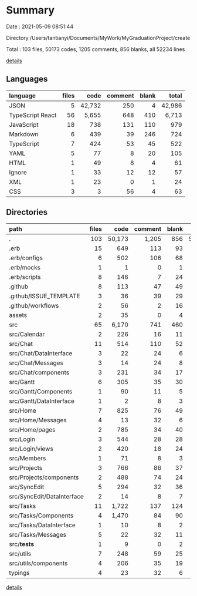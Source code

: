 # Summary

Date : 2021-05-09 08:51:44

Directory /Users/tantianyi/Documents/MyWork/MyGraduationProject/create

Total : 103 files,  50173 codes, 1205 comments, 856 blanks, all 52234 lines

[details](details.md)

## Languages
| language | files | code | comment | blank | total |
| :--- | ---: | ---: | ---: | ---: | ---: |
| JSON | 5 | 42,732 | 250 | 4 | 42,986 |
| TypeScript React | 56 | 5,655 | 648 | 410 | 6,713 |
| JavaScript | 18 | 738 | 131 | 110 | 979 |
| Markdown | 6 | 439 | 39 | 246 | 724 |
| TypeScript | 7 | 424 | 53 | 45 | 522 |
| YAML | 5 | 77 | 8 | 20 | 105 |
| HTML | 1 | 49 | 8 | 4 | 61 |
| Ignore | 1 | 33 | 12 | 12 | 57 |
| XML | 1 | 23 | 0 | 1 | 24 |
| CSS | 3 | 3 | 56 | 4 | 63 |

## Directories
| path | files | code | comment | blank | total |
| :--- | ---: | ---: | ---: | ---: | ---: |
| . | 103 | 50,173 | 1,205 | 856 | 52,234 |
| .erb | 15 | 649 | 113 | 93 | 855 |
| .erb/configs | 6 | 502 | 106 | 68 | 676 |
| .erb/mocks | 1 | 1 | 0 | 1 | 2 |
| .erb/scripts | 8 | 146 | 7 | 24 | 177 |
| .github | 8 | 113 | 47 | 49 | 209 |
| .github/ISSUE_TEMPLATE | 3 | 36 | 39 | 29 | 104 |
| .github/workflows | 2 | 56 | 2 | 16 | 74 |
| assets | 2 | 35 | 0 | 4 | 39 |
| src | 65 | 6,170 | 741 | 460 | 7,371 |
| src/Calendar | 2 | 226 | 16 | 11 | 253 |
| src/Chat | 11 | 514 | 110 | 52 | 676 |
| src/Chat/DataInterface | 3 | 22 | 24 | 6 | 52 |
| src/Chat/Messages | 3 | 14 | 24 | 8 | 46 |
| src/Chat/components | 3 | 231 | 34 | 17 | 282 |
| src/Gantt | 6 | 305 | 35 | 30 | 370 |
| src/Gantt/Components | 1 | 90 | 11 | 5 | 106 |
| src/Gantt/DataInterface | 1 | 2 | 8 | 3 | 13 |
| src/Home | 7 | 825 | 76 | 49 | 950 |
| src/Home/Messages | 4 | 13 | 32 | 6 | 51 |
| src/Home/pages | 2 | 785 | 34 | 40 | 859 |
| src/Login | 3 | 544 | 28 | 28 | 600 |
| src/Login/views | 2 | 420 | 18 | 24 | 462 |
| src/Members | 1 | 71 | 8 | 3 | 82 |
| src/Projects | 3 | 766 | 86 | 37 | 889 |
| src/Projects/components | 2 | 488 | 74 | 24 | 586 |
| src/SyncEdit | 5 | 294 | 32 | 36 | 362 |
| src/SyncEdit/DataInterface | 2 | 14 | 8 | 7 | 29 |
| src/Tasks | 11 | 1,722 | 137 | 124 | 1,983 |
| src/Tasks/Components | 4 | 1,470 | 84 | 90 | 1,644 |
| src/Tasks/DataInterface | 1 | 10 | 8 | 2 | 20 |
| src/Tasks/Messages | 5 | 22 | 32 | 11 | 65 |
| src/__tests__ | 1 | 9 | 0 | 2 | 11 |
| src/utils | 7 | 248 | 59 | 25 | 332 |
| src/utils/components | 4 | 206 | 35 | 19 | 260 |
| typings | 4 | 23 | 32 | 6 | 61 |

[details](details.md)